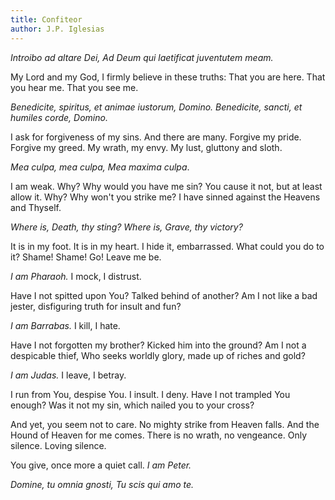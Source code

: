 ```yaml
---
title: Confiteor
author: J.P. Iglesias
---
```


*Introibo ad altare Dei,*
*Ad Deum qui laetificat juventutem meam.*

My Lord and my God,
I firmly believe in these truths:
That you are here.
That you hear me.
That you see me.

*Benedicite, spiritus, et animae iustorum, Domino.*
*Benedicite, sancti, et humiles corde, Domino.*

I ask for forgiveness of my sins.
And there are many.
Forgive my pride. Forgive my greed.
My wrath, my envy.
My lust, gluttony and sloth.

*Mea culpa, mea culpa,*
*Mea maxima culpa*.

I am weak.
Why? Why would you have me sin?
You cause it not, but at least allow it.
Why? Why won't you strike me?
I have sinned against the Heavens and Thyself.

*Where is, Death, thy sting?*
*Where is, Grave, thy victory?*

It is in my foot. It is in my heart.
I hide it, embarrassed.
What could you do to it?
Shame! Shame!
Go! Leave me be.

*I am Pharaoh.*
I mock, I distrust.

Have I not spitted upon You?
Talked behind of another?
Am I not like a bad jester,
disfiguring truth
for insult and fun?

*I am Barrabas.*
I kill, I hate.

Have I not forgotten my brother?
Kicked him into the ground?
Am I not a despicable thief,
Who seeks worldly glory,
made up of riches and gold?

*I am Judas.*
I leave, I betray.

I run from You, despise You.
I insult. I deny.
Have I not trampled You enough?
Was it not my sin,
which nailed you to your cross?

And yet, you seem not to care.
No mighty strike from Heaven falls.
And the Hound of Heaven for me comes.
There is no wrath, no vengeance.
Only silence. Loving silence.

You give, once more
a quiet call.
*I am Peter.*

*Domine, tu omnia gnosti,*
*Tu scis qui amo te.*